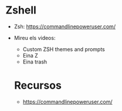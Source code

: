 # Zshell

- Zsh: https://commandlinepoweruser.com/
- Mireu els videos:
  - Custom ZSH themes and prompts
  - Eina Z
  - Eina trash
  
  # Recursos
  - https://commandlinepoweruser.com/
